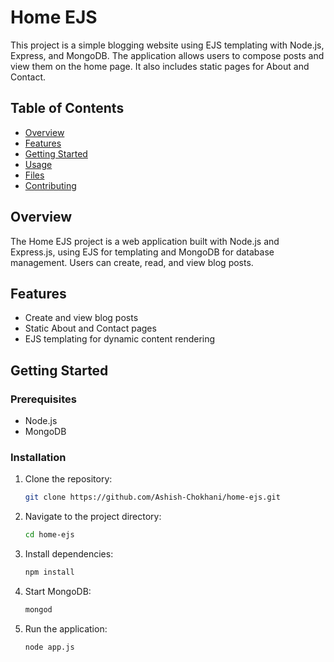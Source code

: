 # Home EJS

This project is a simple blogging website using EJS templating with Node.js, Express, and MongoDB. The application allows users to compose posts and view them on the home page. It also includes static pages for About and Contact.

## Table of Contents
- [Overview](#overview)
- [Features](#features)
- [Getting Started](#getting-started)
- [Usage](#usage)
- [Files](#files)
- [Contributing](#contributing)

## Overview
The Home EJS project is a web application built with Node.js and Express.js, using EJS for templating and MongoDB for database management. Users can create, read, and view blog posts.

## Features
- Create and view blog posts
- Static About and Contact pages
- EJS templating for dynamic content rendering

## Getting Started

### Prerequisites
- Node.js
- MongoDB

### Installation
1. Clone the repository:
   ```bash
   git clone https://github.com/Ashish-Chokhani/home-ejs.git
   ```
2. Navigate to the project directory:
   ```bash
   cd home-ejs
   ```
3. Install dependencies:
   ```bash
   npm install
   ```
4. Start MongoDB:
   ```bash
   mongod
   ```
5. Run the application:
   ```bash
   node app.js
   ```
